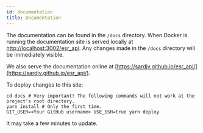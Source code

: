 ```yaml
---
id: documentation
title: Documentation
---
```


The documentation can be found in the `/docs` directory. When Docker is running the documentation site
is served locally at [http://localhost:3002/esr_api](http://localhost:3002/esr_api). Any changes made
in the `/docs` directory will be immediately visible.

We also serve the documentation online at [https://sardjv.github.io/esr_api/](https://sardjv.github.io/esr_api/).

To deploy changes to this site:

```
cd docs # Very important! The following commands will not work at the project's root directory.
yarn install # Only the first time.
GIT_USER=<Your GitHub username> USE_SSH=true yarn deploy
```

It may take a few minutes to update.
